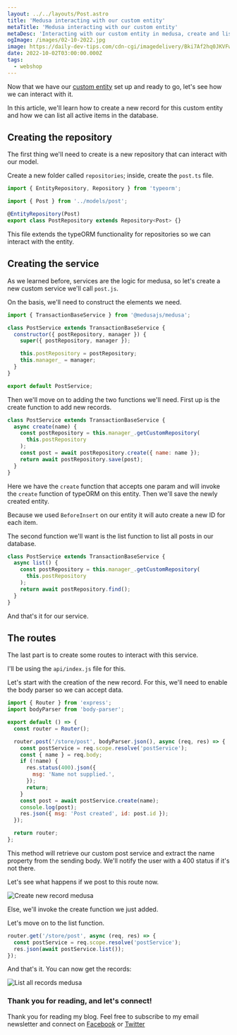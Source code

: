 ```yaml
---
layout: ../../layouts/Post.astro
title: 'Medusa interacting with our custom entity'
metaTitle: 'Medusa interacting with our custom entity'
metaDesc: 'Interacting with our custom entity in medusa, create and list records'
ogImage: /images/02-10-2022.jpg
image: https://daily-dev-tips.com/cdn-cgi/imagedelivery/Bki7Af2hq0JKVFw1XYYMQg/bc1d59a8-9a43-48b3-7c7f-d9fe99732300
date: 2022-10-02T03:00:00.000Z
tags:
  - webshop
---
```


Now that we have our [custom entity](https://daily-dev-tips.com/posts/creating-custom-entities-in-medusa/) set up and ready to go, let's see how we can interact with it.

In this article, we'll learn how to create a new record for this custom entity and how we can list all active items in the database.

## Creating the repository

The first thing we'll need to create is a new repository that can interact with our model.

Create a new folder called `repositories`; inside, create the `post.ts` file.

```js
import { EntityRepository, Repository } from 'typeorm';

import { Post } from '../models/post';

@EntityRepository(Post)
export class PostRepository extends Repository<Post> {}
```

This file extends the typeORM functionality for repositories so we can interact with the entity.

## Creating the service

As we learned before, services are the logic for medusa, so let's create a new custom service we'll call `post.js`.

On the basis, we'll need to construct the elements we need.

```js
import { TransactionBaseService } from '@medusajs/medusa';

class PostService extends TransactionBaseService {
  constructor({ postRepository, manager }) {
    super({ postRepository, manager });

    this.postRepository = postRepository;
    this.manager_ = manager;
  }
}

export default PostService;
```

Then we'll move on to adding the two functions we'll need.
First up is the create function to add new records.

```js
class PostService extends TransactionBaseService {
  async create(name) {
    const postRepository = this.manager_.getCustomRepository(
      this.postRepository
    );
    const post = await postRepository.create({ name: name });
    return await postRepository.save(post);
  }
}
```

Here we have the `create` function that accepts one param and will invoke the `create` function of typeORM on this entity.
Then we'll save the newly created entity.

Because we used `BeforeInsert` on our entity it will auto create a new ID for each item.

The second function we'll want is the list function to list all posts in our database.

```js
class PostService extends TransactionBaseService {
  async list() {
    const postRepository = this.manager_.getCustomRepository(
      this.postRepository
    );
    return await postRepository.find();
  }
}
```

And that's it for our service.

## The routes

The last part is to create some routes to interact with this service.

I'll be using the `api/index.js` file for this.

Let's start with the creation of the new record. For this, we'll need to enable the body parser so we can accept data.

```js
import { Router } from 'express';
import bodyParser from 'body-parser';

export default () => {
  const router = Router();

  router.post('/store/post', bodyParser.json(), async (req, res) => {
    const postService = req.scope.resolve('postService');
    const { name } = req.body;
    if (!name) {
      res.status(400).json({
        msg: 'Name not supplied.',
      });
      return;
    }
    const post = await postService.create(name);
    console.log(post);
    res.json({ msg: 'Post created', id: post.id });
  });

  return router;
};
```

This method will retrieve our custom post service and extract the name property from the sending body.
We'll notify the user with a 400 status if it's not there.

Let's see what happens if we post to this route now.

![Create new record medusa](https://cdn.hashnode.com/res/hashnode/image/upload/v1663828206794/RQluGY1_v.png)

Else, we'll invoke the create function we just added.

Let's move on to the list function.

```js
router.get('/store/post', async (req, res) => {
  const postService = req.scope.resolve('postService');
  res.json(await postService.list());
});
```

And that's it. You can now get the records:

![List all records medusa](https://cdn.hashnode.com/res/hashnode/image/upload/v1663828231936/JrkMxwi46.png)

### Thank you for reading, and let's connect!

Thank you for reading my blog. Feel free to subscribe to my email newsletter and connect on [Facebook](https://www.facebook.com/DailyDevTipsBlog) or [Twitter](https://twitter.com/DailyDevTips1)
